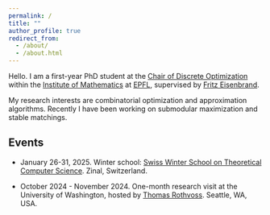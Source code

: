 ```yaml
---
permalink: /
title: ""
author_profile: true
redirect_from: 
  - /about/
  - /about.html
---
```


Hello. I am a first-year PhD student at the [Chair of Discrete Optimization](https://www.epfl.ch/labs/disopt/) within the [Institute of Mathematics](https://www.epfl.ch/schools/sb/research/math/) at [EPFL](https://www.epfl.ch/en/), supervised by [Fritz Eisenbrand](https://people.epfl.ch/friedrich.eisenbrand?lang=en).

My research interests are combinatorial optimization and approximation algorithms. 
Recently I have been working on submodular maximization and stable matchings. 

## Events

<!-- ### Coming -->
<!-- * September 15-19, 2025. [14th Cargèse Workshop on Combinatorial Optimization](https://www.cargese.org/2025/). Institut d'Etudes Scientifiques de Cargèse, Corsica, France.

* August 27, 2025. PhD Candidacy Exam.  -->

<!-- ### Past -->
* January 26-31, 2025. Winter school: [Swiss Winter School on Theoretical Computer Science](https://theory.epfl.ch/WinterSchool2025/). Zinal, Switzerland.

* October 2024 - November 2024. One-month research visit at the University of Washington, hosted by [Thomas Rothvoss](https://sites.math.washington.edu//~rothvoss/). Seattle, WA, USA.

<!-- * Jul 2022. Summer school: [Modern Trends in Combinatorial Optimization](https://archiveweb.epfl.ch/combo2022.epfl.ch/index.html%3Fp=8.html). Lausanne, Switzerland. -->
